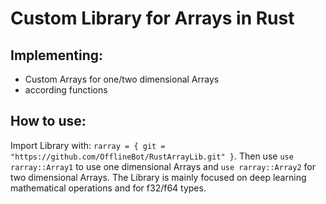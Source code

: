 # Custom Library for Arrays in Rust
## Implementing:
+ Custom Arrays for one/two dimensional Arrays
+ according functions

## How to use:
Import Library with: `rarray = { git = "https://github.com/OfflineBot/RustArrayLib.git" }`.
Then use `use rarray::Array1` to use one dimensional Arrays and `use rarray::Array2` for two dimensional Arrays.
The Library is mainly focused on deep learning mathematical operations and for f32/f64 types.